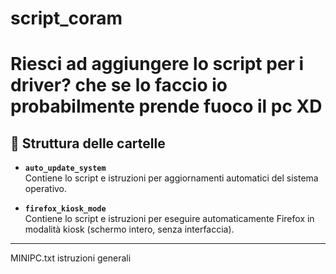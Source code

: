 # script_coram
# Riesci ad aggiungere lo script per i driver? che se lo faccio io probabilmente prende fuoco il pc XD

## 📂 Struttura delle cartelle

- **`auto_update_system`**  
  Contiene lo script e istruzioni per aggiornamenti automatici del sistema operativo.

- **`firefox_kiosk_mode`**  
  Contiene lo script e istruzioni per eseguire automaticamente Firefox in modalità kiosk (schermo intero, senza interfaccia).

---

MINIPC.txt istruzioni generali